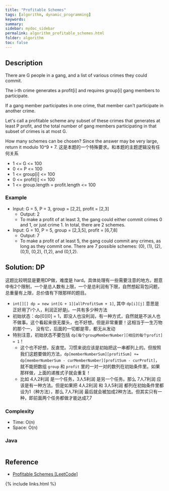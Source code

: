 ```yaml
---
title: "Profitable Schemes"
tags: [algorithm, dynamic_programming]
keywords:
summary:
sidebar: mydoc_sidebar
permalink: algorithm_profitable_schemes.html
folder: algorithm
toc: false
---
```


## Description
There are G people in a gang, and a list of various crimes they could commit.

The i-th crime generates a profit[i] and requires group[i] gang members to participate.

If a gang member participates in one crime, that member can't participate in another crime.

Let's call a profitable scheme any subset of these crimes that generates at least P profit, and the total number of gang members participating in that subset of crimes is at most G.

How many schemes can be chosen?  Since the answer may be very large, return it modulo 10^9 + 7. 这是本题的一个特殊要求。和本题的主题逻辑没有任何关系
* 1 <= G <= 100
* 0 <= P <= 100
* 1 <= group[i] <= 100
* 0 <= profit[i] <= 100
* 1 <= group.length = profit.length <= 100

### Example
* Input: G = 5, P = 3, group = [2,2], profit = [2,3]
  * Output: 2
  * To make a profit of at least 3, the gang could either commit crimes 0 and 1, or just crime 1. In total, there are 2 schemes.
* Input: G = 10, P = 5, group = [2,3,5], profit = [6,7,8]
  * Output: 7
  * To make a profit of at least 5, the gang could commit any crimes, as long as they commit one. There are 7 possible schemes: (0), (1), (2), (0,1), (0,2), (1,2), and (0,1,2).

## Solution: DP
这题比较明显是要用DP做，难度是 hard。具体处理有一些需要注意的地方。题意中有2个限制，一个是总人数有上限，一个是总利润有下限，自然想起背包问题，
总重量有上限，总价值有下限那样的题目。
* `int[][] dp = new int[G + 1][allProfitSum + 1]`, 其中 `dp[i][j]` 意思是 正好用了i个人，利润正好是j，一共有多少种方法
* 初始状态：dp[0][0] = 1，即没人也没利润，有一种方式，自然就是不派人也不做事。这个看起来很无厘头，也不好想。但是非常重要！这相当于一生万物的那个一，
没有它，后面的一切都是零，都无从发动
* 特别注意，初始状态不要包括 `dp[每个groupMemberNumber][相应的每个profit] = 1`！
  * 这个也不好想，反直觉。习惯来说应该是初始把这一串都列上的。但按照我们这题要做的方法，`dp[memberNumberSum][profitSum] += dp[memberNumberSum - curMemberNumber][profitSum - curProfit]`，
就不能把数组 `group` 和 `profit` 里的一对一对的数列在初始条件里。如果那样做，上面的递推式子就会重复！
  * 比如 4人2利润 是一个任务，3人5利润 是另一个任务。那么 7人7利润 应该是有一种方法。但是如果把 4人2利润 和 3人5利润 都列在初始条件里都设为1（种方法），那么 7人7利润 最后就会被加成2种方法。但其实只有一种，即前面两个任务都做才能达成7,7


### Complexity
* Time: O(n)
* Space: O(n)

### Java
```java

```

## Reference
* [Profitable Schemes [LeetCode]](https://leetcode.com/problems/profitable-schemes/description/)

{% include links.html %}
